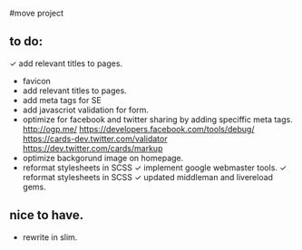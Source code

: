 #move project
## to do:
✓ add relevant titles to pages.
- favicon
- add relevant titles to pages.
- add meta tags for SE
- add javascriot validation for form.
- optimize for facebook and twitter sharing by adding speciffic meta tags.
http://ogp.me/
https://developers.facebook.com/tools/debug/
https://cards-dev.twitter.com/validator
https://dev.twitter.com/cards/markup
- optimize backgorund image on homepage.
- reformat stylesheets in SCSS
✓ implement google webmaster tools.
✓ reformat stylesheets in SCSS
✓ updated middleman and livereload gems. 

## nice to have.
- rewrite in slim.

